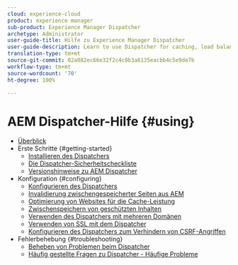 ```yaml
---
cloud: experience-cloud
product: experience manager
sub-product: Experience Manager Dispatcher
archetype: Administrator
user-guide-title: Hilfe zu Experience Manager Dispatcher
user-guide-description: Learn to use Dispatcher for caching, load balancing, and improving security for your AEM server.
translation-type: tm+mt
source-git-commit: 02a082ec66e32f2c4c0b3a6135eacbb4c5e9de7b
workflow-type: tm+mt
source-wordcount: '70'
ht-degree: 100%

---
```



# AEM Dispatcher-Hilfe {#using}

+ [Überblick](dispatcher.md)
+ Erste Schritte {#getting-started}
   + [Installieren des Dispatchers](dispatcher-install.md)
   + [Die Dispatcher-Sicherheitscheckliste](security-checklist.md)
   + [Versionshinweise zu AEM Dispatcher](release-notes.md)
+ Konfiguration {#configuring}
   + [Konfigurieren des Dispatchers](dispatcher-configuration.md)
   + [Invalidierung zwischengespeicherter Seiten aus AEM](page-invalidate.md)
   + [Optimierung von Websites für die Cache-Leistung](https://helpx.adobe.com/experience-manager/6-4/sites/deploying/using/configuring-performance.html)
   + [Zwischenspeichern von geschützten Inhalten](permissions-cache.md)
   + [Verwenden des Dispatchers mit mehreren Domänen ](dispatcher-domains.md)
   + [Verwenden von SSL mit dem Dispatcher](dispatcher-ssl.md)
   + [Konfigurieren des Dispatchers zum Verhindern von CSRF-Angriffen](configuring-dispatcher-to-prevent-csrf.md)
+ Fehlerbehebung {#troubleshooting}
   + [Beheben von Problemen beim Dispatcher](dispatcher-troubleshooting.md)
   + [Häufig gestellte Fragen zu Dispatcher - Häufige Probleme](dispatcher-faq.md)
